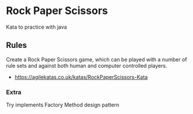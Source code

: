 # Rock Paper Scissors

Kata to practice with java

## Rules

Create a Rock Paper Scissors game, which can be played with a number of rule sets and against both human and computer controlled players.

- <https://agilekatas.co.uk/katas/RockPaperScissors-Kata>

### Extra

Try implements Factory Method design pattern
